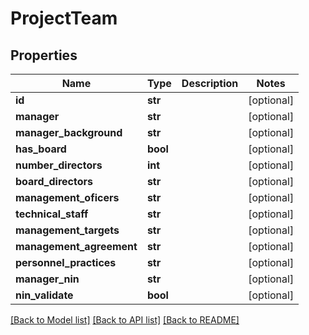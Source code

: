 # ProjectTeam

## Properties
Name | Type | Description | Notes
------------ | ------------- | ------------- | -------------
**id** | **str** |  | [optional] 
**manager** | **str** |  | [optional] 
**manager_background** | **str** |  | [optional] 
**has_board** | **bool** |  | [optional] 
**number_directors** | **int** |  | [optional] 
**board_directors** | **str** |  | [optional] 
**management_oficers** | **str** |  | [optional] 
**technical_staff** | **str** |  | [optional] 
**management_targets** | **str** |  | [optional] 
**management_agreement** | **str** |  | [optional] 
**personnel_practices** | **str** |  | [optional] 
**manager_nin** | **str** |  | [optional] 
**nin_validate** | **bool** |  | [optional] 

[[Back to Model list]](../README.md#documentation-for-models) [[Back to API list]](../README.md#documentation-for-api-endpoints) [[Back to README]](../README.md)


